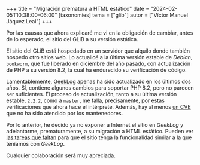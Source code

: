 +++
title = "Migración prematura a HTML estático"
date = "2024-02-05T10:38:00-06:00"
[taxonomies]
tema = ["glib"]
autor = ["Víctor Manuel Jáquez Leal"]
+++

Por las causas que ahora explicaré me vi en la obligación de cambiar, antes de
lo esperado, el sitio del GLiB a su versión estática.

El sitio del GLiB está hospedado en un servidor que alquilo donde también
hospedo otro sitios web. Lo actualicé a la última versión estable de *Debian*,
`bookworm`, que fue liberado en diciembre del año pasado, con actualización de
PHP a su versión 8.2, la cual ha endurecido su verificación de código.

Lamentablemente, [GeekLog](https://github.com/Geeklog-Core/geeklog) apenas ha
sido actualizado en los últimos dos años. Sí, contiene algunos cambios para
soportar PHP 8.2, pero no parecen ser suficientes. El proceso de actualización,
tanto a su última versión estable, `2.2.2`, como a `master`, me falla,
precisamente, por estas verificaciones que ahora hace el intérprete. Además, hay
al menos [un CVE](https://github.com/advisories/GHSA-93q5-5r2r-wj2h) que no ha
sido atendido por los mantenedores.

Por lo anterior, he decido ya no exponer a Internet el sitio en *GeekLog* y
adelantarme, prematuramente, a su migración a HTML estático. Pueden ver [las
tareas que faltan](https://github.com/gliborgmx/static-glib/milestone/1) para
que el sitio tenga la funcionalidad similar a la que teníamos con *GeekLog*.

Cualquier colaboración será muy apreciada.
